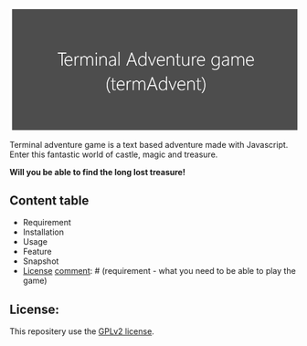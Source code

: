 [comment]: # (below is the link for the banner)
![](ressources/banner.png)

[comment]: # (quick introduction of terminal adventure game / in javascript)
Terminal adventure game is a text based adventure made with Javascript.
Enter this fantastic world of castle, magic and treasure. 

**Will you be  able to find the long lost treasure!**

[comment]: # (content table - requirement, installation, usage, feature, snapshot, license)
## Content table
- Requirement
- Installation
- Usage
- Feature
- Snapshot
- [License](#License:)
[comment]: # (requirement - what you need to be able to play the game)

[comment]: # (installation - how to install it on all platform)

[comment]: # (usage - how to play)

[comment]: # (feature - what make it special)

[comment]: # (snapshot - some picture from the gameplay)

[comment]: # (license - explained the license)
## License:
This repositery use the [GPLv2 license](https://www.gnu.org/licenses/old-licenses/gpl-2.0.en.html). 
